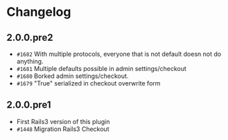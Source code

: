 # Changelog

## 2.0.0.pre2

* `#1682` With multiple protocols, everyone that is not default doesn not do anything.
* `#1681` Multiple defaults possible in admin settings/checkout
* `#1680` Borked admin settings/checkout.
* `#1679` "True" serialized in checkout overwrite form

## 2.0.0.pre1

* First Rails3 version of this plugin
* `#1448` Migration Rails3 Checkout

